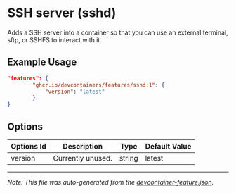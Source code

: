 
# SSH server (sshd)

Adds a SSH server into a container so that you can use an external terminal, sftp, or SSHFS to interact with it.

## Example Usage

```json
"features": {
        "ghcr.io/devcontainers/features/sshd:1": {
            "version": "latest"
        }
}
```

## Options

| Options Id | Description | Type | Default Value |
|-----|-----|-----|-----|
| version | Currently unused. | string | latest |

---

_Note: This file was auto-generated from the [devcontainer-feature.json](./devcontainer-feature.json)._
